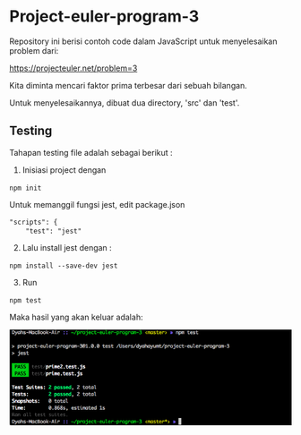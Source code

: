# Project-euler-program-3

Repository ini berisi contoh code dalam JavaScript untuk menyelesaikan problem dari:

 https://projecteuler.net/problem=3

Kita diminta mencari faktor prima terbesar dari sebuah bilangan. 

Untuk menyelesaikannya, dibuat dua directory, 'src' dan 'test'. 

## Testing

Tahapan testing file adalah sebagai berikut :
1. Inisiasi project dengan 

`
npm init
`

Untuk memanggil fungsi jest, edit package.json

```
"scripts": {
    "test": "jest"
```

2. Lalu install jest dengan :
 
 `
 npm install --save-dev jest
 `

 3. Run 
 
 `
 npm test
 `
 
 Maka hasil yang akan keluar adalah:

![alt text](https://github.com/dyahayumt/project-euler-program-3/blob/master/Screen%20Shot%202018-02-13%20at%2018.31.37.png)
